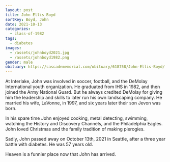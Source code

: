 ```yaml
---
layout: post
title: John Ellis Boyd
sortKey: Boyd, John
date: 2021-10-13
categories:
  - class-of-1982
tags:
  - diabetes
images:
  - /assets/johnboyd2021.jpg
  - /assets/johnboyd1982.png
gender: male
obituary: https://cascadememorial.com/obituary/618758/John-Ellis-Boyd/
---
```

At Interlake, John was involved in soccer, football, and the DeMolay International youth organization. He graduated from IHS in 1982, and then joined the Army National Guard. But he always credited DeMolay for giving him the leadership and skills to later run his own landscaping company. He married his wife, LaVonne, in 1997, and six years later their son Jevon was born.

In his spare time John enjoyed cooking, metal detecting, swimming, watching the History and Discovery Channels, and the Philadelphia Eagles. John loved Christmas and the family tradition of making pierogies.

Sadly, John passed away on October 13th, 2021 in Seattle, after a three year battle with diabetes. He was 57 years old. 

Heaven is a funnier place now that John has arrived.
